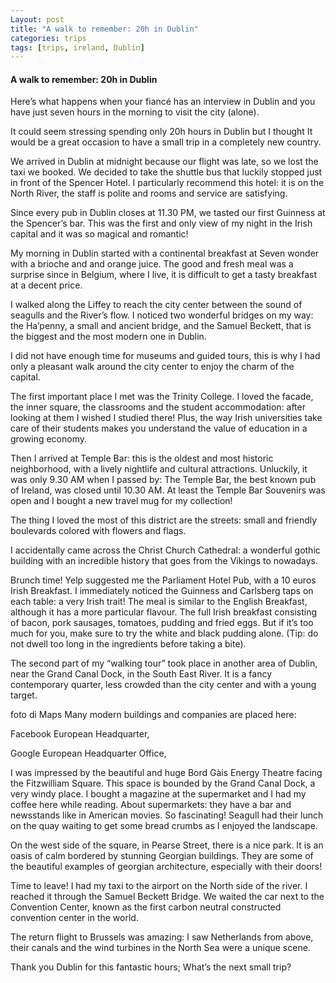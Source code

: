 ```yaml
---
Layout: post
title: "A walk to remember: 20h in Dublin"
categories: trips
tags: [trips, ireland, Dublin]
---
```


#### A walk to remember: 20h in Dublin


Here’s what happens when your fiancé has an interview in Dublin and you have just seven hours in the morning to visit the city (alone).

It could seem stressing spending only 20h hours in Dublin but I thought It would be a great occasion to have a small trip in a completely new country.

We arrived in Dublin at midnight because our flight was late, so we lost the taxi we booked. We decided to take the shuttle bus that luckily stopped just in front of the Spencer Hotel. I particularly recommend this hotel: it is on the North River, the staff is polite and rooms and service are satisfying.

Since every pub in Dublin closes at 11.30 PM, we tasted our first Guinness at the Spencer’s bar. This was the first and only view of my night in the Irish capital and it was so magical and romantic!

My morning in Dublin started with a continental breakfast at Seven wonder with a brioche and and orange juice. The good and fresh meal was a surprise since in Belgium, where I live, it is difficult to get a tasty breakfast at a decent price.

I walked along the Liffey to reach the city center between the sound of seagulls and the River’s flow. I noticed two wonderful bridges on my way: the Ha’penny, a small and ancient bridge, and the Samuel Beckett, that is the biggest and the most modern one in Dublin. 

I did not have enough time for museums and guided tours, this is why I had only a pleasant walk around the city center to enjoy the charm of the capital.

The first important place I met was the Trinity College. I loved the facade, the inner square, the classrooms and the student accommodation: after looking at them I wished I studied there!  Plus, the way Irish universities take care of their students makes you understand the value of education in a growing economy. 

Then I arrived at Temple Bar: this is the oldest and most historic neighborhood, with a lively nightlife and cultural attractions. Unluckily, it was only 9.30 AM when I passed by: The Temple Bar, the best known pub of Ireland, was closed until 10.30 AM. At least the Temple Bar Souvenirs was open and I bought a new travel mug for my collection!

The thing I loved the most of this district are the streets: small and friendly boulevards colored with flowers and flags.

I accidentally came across the Christ Church Cathedral: a wonderful gothic building with an incredible history that goes from the Vikings to nowadays. 

Brunch time! 
Yelp suggested me the Parliament Hotel Pub, with a 10 euros Irish Breakfast. I immediately noticed the Guinness and Carlsberg taps on each table: a very Irish trait! The meal is similar to the English Breakfast, although it has a more particular flavour. The full Irish breakfast consisting of bacon, pork sausages, tomatoes, pudding and fried eggs. But if it’s too much for you, make sure to try the white and black pudding alone. (Tip: do not dwell too long in the ingredients before taking a bite).

The second part of my “walking tour” took place in another area of Dublin, near the Grand Canal Dock, in the South East River. It is a fancy contemporary quarter, less crowded than the city center and with a young target.

foto di Maps
Many modern buildings and companies are placed here:

Facebook European Headquarter,

Google European Headquarter Office, 

I was impressed by the beautiful and huge Bord Gàis Energy Theatre facing the Fitzwilliam Square. This space is bounded by the Grand Canal Dock, a very windy place. I bought a magazine at the supermarket and I had my coffee here while reading. About supermarkets: they have a bar and newsstands like in American movies. So fascinating! 
Seagull had their lunch on the quay waiting to get some bread crumbs as I enjoyed the landscape. 

On the west side of the square, in Pearse Street, there is a nice park. It is an oasis of calm bordered by stunning Georgian buildings. They are some of the beautiful examples of georgian architecture, especially with their doors!  

Time to leave!
I had my taxi to the airport on the North side of the river. I reached it through the Samuel Beckett Bridge. We waited the car next to the Convention Center, known as the first carbon neutral constructed convention center in the world.

The return flight to Brussels was amazing: I saw Netherlands from above, their canals and the wind turbines in the North Sea were a unique scene. 

Thank you Dublin for this fantastic hours; What’s the next small trip?


















 












